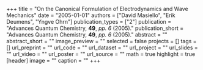 +++
title = "On the Canonical Formulation of Electrodynamics and Wave Mechanics"
date = "2005-01-01"
authors = ["David Masiello", "Erik Deumens", "Yngve Ohrn"]
publication_types = ["2"]
publication = "Advances Quantum Chemistry, **49**, _pp. 6_ (2005)."
publication_short = "Advances Quantum Chemistry, **49**, _pp. 6_ (2005)."
abstract = ""
abstract_short = ""
image_preview = ""
selected = false
projects = []
tags = []
url_preprint = ""
url_code = ""
url_dataset = ""
url_project = ""
url_slides = ""
url_video = ""
url_poster = ""
url_source = ""
math = true
highlight = true
[header]
image = ""
caption = ""
+++
